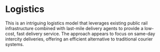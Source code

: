 # Logistics
This is an intriguing logistics model that leverages existing public rail infrastructure combined with last-mile delivery agents to provide a low-cost, fast delivery service. The approach appears to focus on same-day intercity deliveries, offering an efficient alternative to traditional courier systems.
